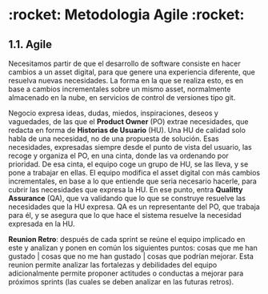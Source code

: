 <h1>:rocket: Metodologia Agile :rocket:</h1>
<h2>1.1. Agile</h2>
<p>Necesitamos partir de que el desarrollo de software consiste en hacer cambios a un asset digital, para que genere una experiencia diferente, que resuelva nuevas necesidades. La forma en la que se realiza esto, es en base a cambios incrementales sobre un mismo asset, normalmente almacenado en la nube, en servicios de control de versiones tipo git.</p>
<p>Negocio expresa ideas, dudas, miedos, inspiraciones, deseos y vaguedades, de las que el <b>Product Owner</b> (PO) extrae necesidades, que redacta en forma de <b>Historias de Usuario</b> (HU). Una HU de calidad solo habla de una necesidad, no de una propuesta de solución. Esas necesidades, expresadas siempre desde el punto de vista del usuario, las recoge y organiza el PO, en una cinta, donde las va ordenando por prioridad. De esa cinta, el equipo coge un grupo de HU, se las lleva, y se pone a trabajar en ellas. El equipo modifica el asset digital con más cambios incrementales, en base a lo que entiende que seria necesario hacerle, para cubrir las necesidades que expresa la HU. En ese punto, entra <b>Qualitty Assurance</b> (QA), que va validando que lo que se construye resuelve las necesidades que la HU expresa. QA es un representante del PO, que trabaja para él, y se asegura que lo que hace el sistema resuelve la necesidad expresada en la HU.</p>
<p><b>Reunion Retro</b>: después de cada sprint se reúne el equipo implicado en este y analizan y ponen en común los siguientes puntos: cosas que me han gustado | cosas que no me han gustado | cosas que podrían mejorar. Esta reunion permite analizar las fortalezas y debilidades del equipo adicionalmente permite proponer actitudes o conductas a mejorar para próximos sprints (las cuales se deben analizar en las futuras retros).</p>


